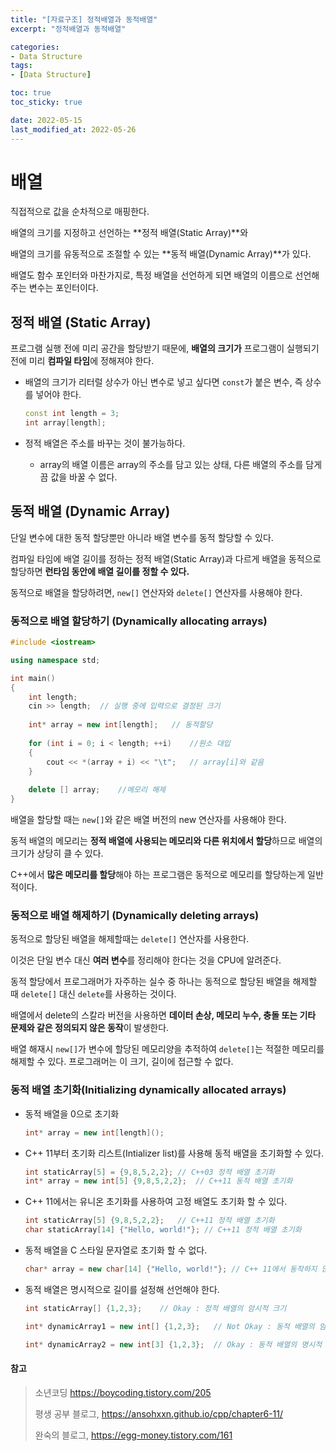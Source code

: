 ```yaml
---
title: "[자료구조] 정적배열과 동적배열"
excerpt: "정적배열과 동적배열"

categories:
- Data Structure
tags:
- [Data Structure]

toc: true
toc_sticky: true

date: 2022-05-15
last_modified_at: 2022-05-26
---
```

# 배열

직접적으로 값을 순차적으로 매핑한다.

배열의 크기를 지정하고 선언하는 **정적 배열(Static Array)**와

배열의 크기를 유동적으로 조절할 수 있는 **동적 배열(Dynamic Array)**가 있다.

배열도 함수 포인터와 마찬가지로, 특정 배열을 선언하게 되면 배열의 이름으로 선언해주는 변수는 포인터이다.



## 정적 배열 (Static Array)

프로그램 실행 전에 미리 공간을 할당받기 때문에, **배열의 크기가** 프로그램이 실행되기 전에 미리 **컴파일 타임**에 정해져야 한다.

- 배열의 크기가 리터럴 상수가 아닌 변수로 넣고 싶다면 ```const```가 붙은 변수, 즉 상수를 넣어야 한다.

  ```cpp
  const int length = 3;
  int array[length];
  ```

- 정적 배열은 주소를 바꾸는 것이 불가능하다.

  - array의 배열 이름은 array의 주소를 담고 있는 상태, 다른 배열의 주소를 담게끔 값을 바꿀 수 없다.



## 동적 배열 (Dynamic Array)

단일 변수에 대한 동적 할당뿐만 아니라 배열 변수를 동적 할당할 수 있다.

컴파일 타임에 배열 길이를 정하는 정적 배열(Static Array)과 다르게 배열을 동적으로 할당하면 **런타임 동안에 배열 길이를 정할 수 있다.**

동적으로 배열을 할당하려면, ```new[]``` 연산자와 ```delete[]``` 연산자를 사용해야 한다.



### 동적으로 배열 할당하기 (Dynamically allocating arrays)

```cpp
#include <iostream>

using namespace std;

int main()
{
    int length;
    cin >> length;	// 실행 중에 입력으로 결정된 크기
    
    int* array = new int[length];	// 동적할당
    
    for (int i = 0; i < length; ++i)	//원소 대입
    {
        cout << *(array + i) << "\t";	// array[i]와 같음
	}
    
    delete [] array;	//메모리 해제
}
```

배열을 할당할 때는 ```new[]```와 같은 배열 버전의 new 연산자를 사용해야 한다.

동적 배열의 메모리는 **정적 배열에 사용되는 메모리와 다른 위치에서 할당**하므로 배열의 크기가 상당히 클 수 있다.

C++에서 **많은 메모리를 할당**해야 하는 프로그램은 동적으로 메모리를 할당하는게 일반적이다.



### 동적으로 배열 해제하기 (Dynamically deleting arrays)

동적으로 할당된 배열을 해제할때는 ```delete[]``` 연산자를 사용한다.

이것은 단일 변수 대신 **여러 변수**를 정리해야 한다는 것을 CPU에 알려준다.

동적 할당에서 프로그래머가 자주하는 실수 중 하나는 동적으로 할당된 배열을 해제할 때 ```delete[]``` 대신 ```delete```를 사용하는 것이다. 

배열에서 delete의 스칼라 버전을 사용하면 **데이터 손상, 메모리 누수, 충돌 또는 기타 문제와 같은 정의되지 않은 동작**이 발생한다.

배열 해재시 ```new[]```가 변수에 할당된 메모리양을 추적하여 ```delete[]```는 적절한 메모리를 해제할 수 있다. 프로그래머는 이 크기, 길이에 접근할 수 없다.



### 동적 배열 초기화(Initializing dynamically allocated arrays)

- 동적 배열을 0으로 초기화

  ```cpp
  int* array = new int[length]();
  ```

- C++ 11부터 초기화 리스트(Intializer list)를 사용해 동적 배열을 초기화할 수 있다.

  ```cpp
  int staticArray[5] = {9,8,5,2,2};	// C++03 정적 배열 초기화
  int* array = new int[5] {9,8,5,2,2};	// C++11 동적 배열 초기화
  ```

- C++ 11에서는 유니온 초기화를 사용하여 고정 배열도 초기화 할 수 있다.

  ```cpp
  int staticArray[5] {9,8,5,2,2};	// C++11 정적 배열 초기화
  char staticArray[14] {"Hello, world!"}; // C++11 정적 배열 초기화
  ```

- 동적 배열을 C 스타일 문자열로 초기화 할 수 없다.

  ```cpp
  char* array = new char[14] {"Hello, world!"};	// C++ 11에서 동작하지 않음
  ```

- 동적 배열은 명시적으로 길이를 설정해 선언해야 한다.

  ```cpp
  int staticArray[] {1,2,3};	// Okay : 정적 배열의 암시적 크기
  
  int* dynamicArray1 = new int[] {1,2,3};	// Not Okay : 동적 배열의 암시적 크기
  
  int* dynamicArray2 = new int[3] {1,2,3};	// Okay : 동적 배열의 명시적 크기
  ```




#### 참고

> 소년코딩 <https://boycoding.tistory.com/205>
>
> 평생 공부 블로그, <https://ansohxxn.github.io/cpp/chapter6-11/>
>
> 완숙의 블로그, <https://egg-money.tistory.com/161>

